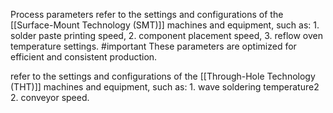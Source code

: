 Process parameters refer to the settings and configurations of the [[Surface-Mount Technology (SMT)]] machines and equipment, such as:
	1. solder paste printing speed, 
	2. component placement speed,
	3. reflow oven temperature settings. 
	#important These parameters are optimized for efficient and consistent production.


 refer to the settings and configurations of the [[Through-Hole Technology (THT)]] machines and equipment, such as:
	 1. wave soldering temperature2
	 2. conveyor speed.
